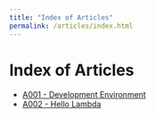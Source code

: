 ```yaml
---
title: "Index of Articles"
permalink: /articles/index.html
---
```

# Index of Articles

* [A001 - Development Environment](./A001-devenv/README.md)
* [A002 - Hello Lambda](./A002-hellolambda/README.md)
